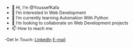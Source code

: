 - 👋 Hi, I’m @YoussefKafa
- 👀 I’m interested in Web Development 
- 🌱 I’m currently learning Automation With Python
- 💞️ I’m looking to collaborate on Web Development projects
- 📫 How to reach me:

-Get In Touch:
<a href="https://www.linkedin.com/in/youssefkafa/">LinkedIn</a>
<a href= "mailto:Youssef.kafa19941@gmail.com">E-mail</a>
